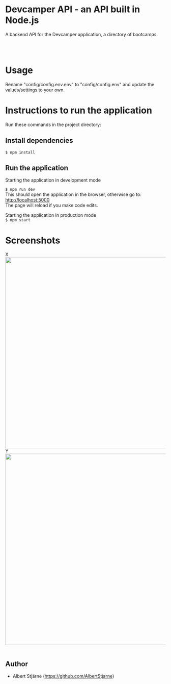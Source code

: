 # Devcamper API - an API built in Node.js

A backend API for the Devcamper application, a directory of bootcamps.

<br>
<br>

# Usage

Rename "config/config.env.env" to "config/config.env" and update the values/settings to your own.

# Instructions to run the application

Run these commands in the project directory:<br>

## Install dependencies

`$ npm install`

## Run the application

Starting the application in development mode<br>

`$ npm run dev`
<br>
This should open the application in the browser, otherwise go to:<br>
[http://localhost:5000](http://localhost:5000)<br>
The page will reload if you make code edits.

Starting the application in production mode<br>
`$ npm start`

# Screenshots

X
<br>
<img src="x.png" width=600>
<br>
Y
<br>
<img src="y.png" width=600>
<br>
<br>

## Author

- Albert Stjärne (https://github.com/AlbertStjarne)
